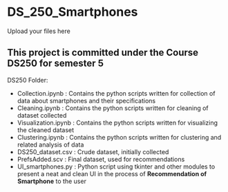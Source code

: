 # DS_250_Smartphones
Upload your files here <br/>
## This project is committed under the Course DS250 for semester 5
DS250 Folder:
- Collection.ipynb : Contains the python scripts written for collection of data about smartphones and their specifications
- Cleaning.ipynb : Contains the python scripts written for cleaning of dataset collected
- Visualization.ipynb : Contains the python scripts written for visualizing the cleaned dataset
- Clustering.ipynb : Contains the python scripts written for clustering and related analysis of data
- DS250_dataset.csv : Crude dataset, initially collected
- PrefsAdded.scv : Final dataset, used for recommendations
- UI_smartphones.py : Python script using tkinter and other modules to present a neat and clean UI in the process of **Recommendation of Smartphone** to the user
